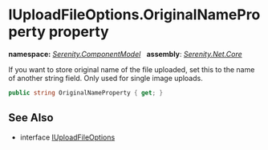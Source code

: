 # IUploadFileOptions.OriginalNameProperty property
**namespace:** *[Serenity.ComponentModel](../../README.md#serenity.componentmodel-namespace)*   **assembly**: *[Serenity.Net.Core](../../README.md)*

If you want to store original name of the file uploaded, set this to the name of another string field. Only used for single image uploads.

```csharp
public string OriginalNameProperty { get; }
```

## See Also

* interface [IUploadFileOptions](../IUploadFileOptions.md)